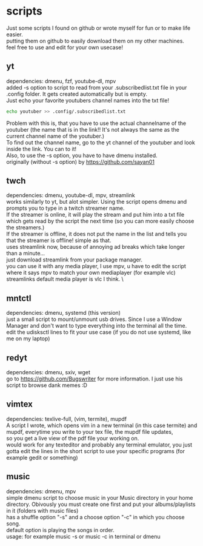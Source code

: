 # scripts
Just some scripts I found on github
or wrote myself for fun or to make life easier.  \
putting them on github to easily download them on my
other machines. \
feel free to use and edit for your own usecase!

## yt
dependencies: dmenu, fzf, youtube-dl, mpv \
added -s option to script to read from your .subscribedlist.txt file
in your .config folder. It gets created automatically but is empty.  \
Just echo your favorite youtubers channel names into the txt file!
```bash
echo youtuber >> .config/.subscribedlist.txt
```
Problem with this is, that you have to use the actual channelname of the youtuber (the name that
is in the link!! It's not always the same as the current channel name of the youtuber.)  \
To find out the channel name, go to the yt channel of the youtuber and look inside the link. You can to it!  \
Also, to use the -s option, you have to have dmenu installed.  \
originally (without -s option) by https://github.com/sayan01

## twch
dependencies: dmenu, youtube-dl, mpv, streamlink  \
works similarly to yt, but alot simpler. Using the script opens dmenu and prompts you to type in a twitch streamer name.  \
If the streamer is online, it will play the stream and put him into a txt file which gets read by the script the next time (so you can
more easily choose the streamers.)  \
If the streamer is offline, it does not put the name in the list and tells you that the streamer is offline! simple as that. \
uses streamlink now, because of annoying ad breaks which take longer than a minute... \
just download streamlink from your package manager. \
you can use it with any media player, I use mpv, u have to edit the script where it says mpv to match your own mediaplayer (for example vlc) \
streamlinks default media player is vlc I think. \

## mntctl
dependencies: dmenu, systemd (this version)  \
just a small script to mount/unmount usb drives. Since I use a Window Manager and don't want to type everything
into the terminal all the time. \
edit the udisksctl lines to fit your use case (if you do not use systemd, like me on my laptop) 

## redyt
dependencies: dmenu, sxiv, wget  \
go to https://github.com/Bugswriter for more information. I just use his script to browse dank memes :D

## vimtex
dependencies: texlive-full, (vim, termite), mupdf \
A script I wrote, which opens vim in a new terminal (in this case termite) and mupdf, everytime you write to your tex file, the mupdf file updates, \
so you get a live view of the pdf file your working on. \
would work for any texteditor and probably any terminal emulator, you just gotta edit the lines in the short script to use your specific programs (for example gedit or something)

## music
dependencies: dmenu, mpv \
simple dmenu script to choose music in your Music directory in your home directory. Obivously you must create one first and put your albums/playlists in it (folders with music files) \
has a shuffle option "-s" and a choose option "-c" in which you choose song. \
default option is playing the songs in order. \
usage: for example music -s or music -c in terminal or dmenu
